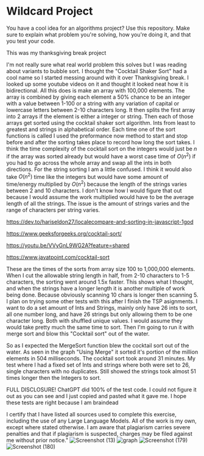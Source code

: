 # Wildcard Project

You have a cool idea for an algorithms project? Use this repository. Make sure
to explain what problem you're solving, how you're doing it, and that you test
your code.

This was my thanksgiving break project

I'm not really sure what real world problem this solves but I was reading about variants to bubble sort. I thought the "Cocktail Shaker Sort" had a cool name so I started messing around with it over Thanksgiving break. I looked up some youtube videos on it and thought it looked neat how it is bidirectional. All this does is make an array with 100,000 elements. The array is combined by giving each element a 50% chance to be an integer with a value between 1-100 or a string with any variation of capital or lowercase letters between 2-10 characters long. It then splits the first array into 2 arrays if the element is either a integer or string. Then each of those arrays get sorted using the cocktail shaker sort algorithm. Ints from least to greatest and strings in alphabetical order. Each time one of the sort functions is called I used the preformance now method to start and stop before and after the sorting takes place to record how long the sort takes. I think the time complexity of the cocktail sort on the integers would just be $n$ if the array was sorted already but would have a worst case time of $O(n^2)$ if you had to go across the whole array and swap all the ints in both directions. For the string sorting I am a little confused. I think it would also take $O(n^2)$ time like the integers but would have some amount of time/energy multiplied by $O(n^2)$ because the length of the strings varies between 2 and 10 characters. I don't know how I would figure that out because I would assume the work multiplied would have to be the average length of all the strings. The issue is the amount of strings varies and the range of characters per string varies.


https://dev.to/hariseldon27/localecompare-and-sorting-in-javascript-1god

https://www.geeksforgeeks.org/cocktail-sort/

https://youtu.be/VVyGnL9WG2A?feature=shared

https://www.javatpoint.com/cocktail-sort


These are the times of the sorts from array size 100 to 1,000,000 elements. When I cut the allowable string length in half, from 2-10 characters to 1-5 characters, the sorting went around 1.5x faster. This shows what I thought, and when the strings have a longer length it is another multiple of work being done. Because obviously scanning 10 chars is longer then scanning 5. I plan on trying some other tests with this after I finish the TSP asignments. I want to do a set amount of Ints and Strings, mainly only have 26 ints to sort, all one number long, and have 26 strings but only allowing them to be one character long. Both with shuffled unique values. I would assume they would take pretty much the same time to sort. Then I'm going to run it with merge sort and blow this "Cocktail sort" out of the water.

So as I expected the MergeSort function blew the cocktail sort out of the water. As seen in the graph "Using Merge" it sorted it's portion of the million elements in 504 milliseconds. The cocktail sort took around 31 minutes. My test where I had a fixed set of Ints and strings where both were set to 26, single characters with no duplicates. Still showed the strings took almost 51 times longer then the Integers to sort. 

FULL DISCLOSURE! ChatGPT did 100% of the test code. I could not figure it out as you can see and I just copied and pasted what it gave me. I hope these tests are right because I am braindead 

I certify that I have listed all sources used to complete this exercise, including the use of any Large Language Models. All of the work is my own, except where stated otherwise. I am aware that plagiarism carries severe penalties and that if plagiarism is suspected, charges may be filed against me without prior notice."
![Screenshot (13)](https://github.com/user-attachments/assets/b5e20d8e-0e1d-44d0-ad8d-27b6e32f1767)
![graph](https://github.com/user-attachments/assets/8e985c70-5e68-4b71-8a2a-fb84dbdf3aa4)
![Screenshot (179)](https://github.com/user-attachments/assets/19be024a-800d-4f7d-9762-c7da35c50f3f)
![Screenshot (180)](https://github.com/user-attachments/assets/3be7f078-c636-4004-931a-0ea0f97636e2)
